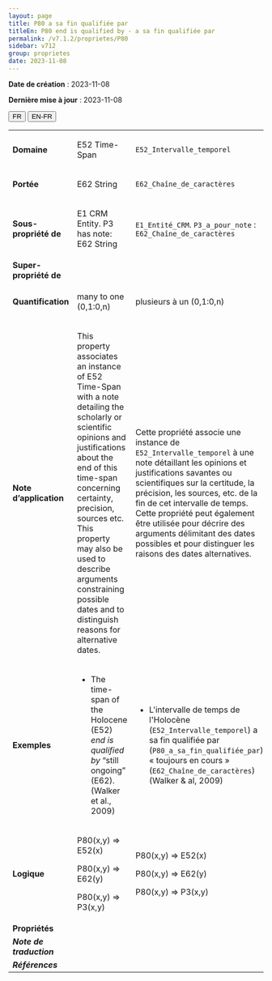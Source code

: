 ```yaml
---
layout: page
title: P80 a sa fin qualifiée par
titleEn: P80 end is qualified by - a sa fin qualifiée par
permalink: /v7.1.2/proprietes/P80
sidebar: v712
group: proprietes
date: 2023-11-08
---
```


**Date de création** : 2023-11-08

**Dernière mise à jour** : 2023-11-08

<div class="lang-buttons">
 <button id="fr" class="activate">FR</button>
 <button id="en-fr">EN-FR</button>
</div>

<table>
<tbody>
<tr>
<td><strong>Domaine</strong></td>
<td class="en">
<p>E52 Time-Span</p>
</td>
<td>
<p><code class="language-plaintext highlighter-rouge">E52_Intervalle_temporel</code></p>
</td>
</tr>
<tr>
<td><strong>Portée</strong></td>
<td class="en">
<p>E62 String</p>
</td>
<td>
<p><code class="language-plaintext highlighter-rouge">E62_Chaîne_de_caractères</code></p>
</td>
</tr>
<tr>
<td><strong>Sous-propriété de</strong></td>
<td class="en">
<p>E1 CRM Entity. P3 has note: E62 String</p>
</td>
<td>
<p><code class="language-plaintext highlighter-rouge">E1_Entité_CRM</code>. <code class="language-plaintext highlighter-rouge">P3_a_pour_note</code> : <code class="language-plaintext highlighter-rouge">E62_Chaîne_de_caractères</code></p>
</td>
</tr>
<tr>
<td><strong>Super-propriété de</strong></td>
<td class="en">
</td>
<td>
</td>
</tr>
<tr>
<td><strong>Quantification</strong></td>
<td class="en">
<p>many to one (0,1:0,n)</p>
</td>
<td>
<p>plusieurs à un (0,1:0,n)</p>
</td>
</tr>
<tr>
<td><strong>Note d’application</strong></td>
<td class="en">
<p>This property associates an instance of E52 Time-Span with a note detailing the scholarly or scientific opinions and justifications about the end of this time-span concerning certainty, precision, sources etc. This property may also be used to describe arguments constraining possible dates and to distinguish reasons for alternative dates.</p>
</td>
<td>
<p>Cette propriété associe une instance de <code class="language-plaintext highlighter-rouge">E52_Intervalle_temporel</code> à une note détaillant les opinions et justifications savantes ou scientifiques sur la certitude, la précision, les sources, etc. de la fin de cet intervalle de temps. Cette propriété peut également être utilisée pour décrire des arguments délimitant des dates possibles et pour distinguer les raisons des dates alternatives.</p>
</td>
</tr>
<tr>
<td><strong>Exemples</strong></td>
<td class="en">
<ul>
<li><p>The time-span of the Holocene (E52) <em>end is qualified by </em>“still ongoing” (E62). (Walker et al., 2009)</p>
</li>
</ul>
</td>
<td>
<ul>
<li><p>L'intervalle de temps de l'Holocène (<code class="language-plaintext highlighter-rouge">E52_Intervalle_temporel</code>) a sa fin qualifiée par (<code class="language-plaintext highlighter-rouge">P80_a_sa_fin_qualifiée_par</code>) « toujours en cours » (<code class="language-plaintext highlighter-rouge">E62_Chaîne_de_caractères</code>) (Walker & al, 2009)</p>
</li>
</ul>
</td>
</tr>
<tr>
<td><strong>Logique</strong></td>
<td class="en">
<p>P80(x,y) ⇒ E52(x) <strong></strong></p>
<p>P80(x,y) ⇒ E62(y) </p>
<p>P80(x,y) ⇒ P3(x,y)</p>
</td>
<td>
<p>P80(x,y) ⇒ E52(x) <strong></strong></p>
<p>P80(x,y) ⇒ E62(y) </p>
<p>P80(x,y) ⇒ P3(x,y)</p>
</td>
</tr>
<tr>
<td><strong>Propriétés</strong></td>
<td class="en">
</td>
<td>
</td>
</tr>
<tr>
<td><strong><em>Note de traduction</em></strong></td>
<td colspan="2">
</td>
</tr>
<tr>
<td><strong><em>Références</em></strong></td>
<td colspan="2">
<p><em></em></p>
</td>
</tr>
</tbody>
</table>

